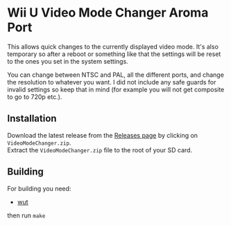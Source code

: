 # Wii U Video Mode Changer Aroma Port
This allows quick changes to the currently displayed video mode. It's also temporary so after a reboot or something like that the settings will be reset to the ones you set in the system settings.

You can change between NTSC and PAL, all the different ports, and change the resolution to whatever you want. I did not include any safe guards for invalid settings so keep that in mind (for example you will not get composite to go to 720p etc.).

## Installation
Download the latest release from the [Releases page](https://github.com/Lynx64/wiiu-video-mode-changer/releases) by clicking on `VideoModeChanger.zip`.<br/>
Extract the `VideoModeChanger.zip` file to the root of your SD card.

## Building
For building you need:
- [wut](https://github.com/devkitPro/wut)

then run `make`
